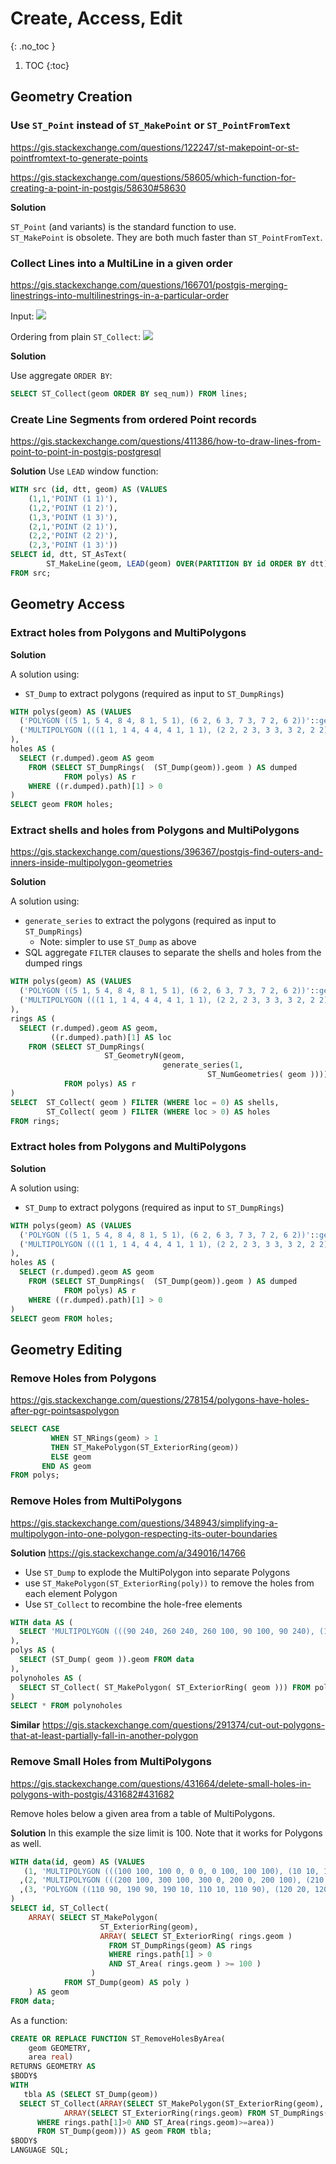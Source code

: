 # Create, Access, Edit
{: .no_toc }

1. TOC
{:toc}

## Geometry Creation

### Use `ST_Point` instead of `ST_MakePoint` or `ST_PointFromText`
<https://gis.stackexchange.com/questions/122247/st-makepoint-or-st-pointfromtext-to-generate-points>

<https://gis.stackexchange.com/questions/58605/which-function-for-creating-a-point-in-postgis/58630#58630>

**Solution**

`ST_Point` (and variants) is the standard function to use.  
`ST_MakePoint` is obsolete.
They are both much faster than `ST_PointFromText`.

### Collect Lines into a MultiLine in a given order
<https://gis.stackexchange.com/questions/166701/postgis-merging-linestrings-into-multilinestrings-in-a-particular-order>

Input:
![](https://i.stack.imgur.com/Oc7AG.png)

Ordering from plain `ST_Collect`:
![](https://i.stack.imgur.com/mRuXi.png)

**Solution**

Use aggregate `ORDER BY`:

```sql
SELECT ST_Collect(geom ORDER BY seq_num)) FROM lines;
```

### Create Line Segments from ordered Point records
<https://gis.stackexchange.com/questions/411386/how-to-draw-lines-from-point-to-point-in-postgis-postgresql>

**Solution**
Use `LEAD` window function:
```sql
WITH src (id, dtt, geom) AS (VALUES 
    (1,1,'POINT (1 1)'),
    (1,2,'POINT (1 2)'),
    (1,3,'POINT (1 3)'),
    (2,1,'POINT (2 1)'),
    (2,2,'POINT (2 2)'),
    (2,3,'POINT (1 3)'))
SELECT id, dtt, ST_AsText(
        ST_MakeLine(geom, LEAD(geom) OVER(PARTITION BY id ORDER BY dtt))) AS geom
FROM src;
```

## Geometry Access

### Extract holes from Polygons and MultiPolygons

**Solution**

A solution using:

* `ST_Dump` to extract polygons (required as input to `ST_DumpRings`)

```sql
WITH polys(geom) AS (VALUES
  ('POLYGON ((5 1, 5 4, 8 4, 8 1, 5 1), (6 2, 6 3, 7 3, 7 2, 6 2))'::geometry),
  ('MULTIPOLYGON (((1 1, 1 4, 4 4, 4 1, 1 1), (2 2, 2 3, 3 3, 3 2, 2 2)), ((1 5, 1 8, 4 8, 4 5, 1 5)))'::geometry)
),
holes AS (
  SELECT (r.dumped).geom AS geom
    FROM (SELECT ST_DumpRings(  (ST_Dump(geom)).geom ) AS dumped 
            FROM polys) AS r
    WHERE ((r.dumped).path)[1] > 0
)
SELECT geom FROM holes;
```

### Extract shells and holes from Polygons and MultiPolygons
<https://gis.stackexchange.com/questions/396367/postgis-find-outers-and-inners-inside-multipolygon-geometries>

**Solution**

A solution using:

* `generate_series` to extract the polygons (required as input to `ST_DumpRings`)
  * Note: simpler to use `ST_Dump` as above 
* SQL aggregate `FILTER` clauses to separate the shells and holes from the dumped rings

```sql
WITH polys(geom) AS (VALUES
  ('POLYGON ((5 1, 5 4, 8 4, 8 1, 5 1), (6 2, 6 3, 7 3, 7 2, 6 2))'::geometry),
  ('MULTIPOLYGON (((1 1, 1 4, 4 4, 4 1, 1 1), (2 2, 2 3, 3 3, 3 2, 2 2)), ((1 5, 1 8, 4 8, 4 5, 1 5)))'::geometry)
),
rings AS (
  SELECT (r.dumped).geom AS geom, 
         ((r.dumped).path)[1] AS loc
    FROM (SELECT ST_DumpRings( 
                     ST_GeometryN(geom, 
                                  generate_series(1, 
                                            ST_NumGeometries( geom )))) AS dumped 
            FROM polys) AS r
)
SELECT  ST_Collect( geom ) FILTER (WHERE loc = 0) AS shells,
        ST_Collect( geom ) FILTER (WHERE loc > 0) AS holes
FROM rings;
```

### Extract holes from Polygons and MultiPolygons

**Solution**

A solution using:

* `ST_Dump` to extract polygons (required as input to `ST_DumpRings`)

```sql
WITH polys(geom) AS (VALUES
  ('POLYGON ((5 1, 5 4, 8 4, 8 1, 5 1), (6 2, 6 3, 7 3, 7 2, 6 2))'::geometry),
  ('MULTIPOLYGON (((1 1, 1 4, 4 4, 4 1, 1 1), (2 2, 2 3, 3 3, 3 2, 2 2)), ((1 5, 1 8, 4 8, 4 5, 1 5)))'::geometry)
),
holes AS (
  SELECT (r.dumped).geom AS geom
    FROM (SELECT ST_DumpRings(  (ST_Dump(geom)).geom ) AS dumped 
            FROM polys) AS r
    WHERE ((r.dumped).path)[1] > 0
)
SELECT geom FROM holes;
```

## Geometry Editing

### Remove Holes from Polygons
<https://gis.stackexchange.com/questions/278154/polygons-have-holes-after-pgr-pointsaspolygon>
```sql
SELECT CASE
         WHEN ST_NRings(geom) > 1
         THEN ST_MakePolygon(ST_ExteriorRing(geom))
         ELSE geom
       END AS geom
FROM polys;
```

### Remove Holes from MultiPolygons
<https://gis.stackexchange.com/questions/348943/simplifying-a-multipolygon-into-one-polygon-respecting-its-outer-boundaries>

**Solution**
<https://gis.stackexchange.com/a/349016/14766>

* Use `ST_Dump` to explode the MultiPolygon into separate Polygons
* use `ST_MakePolygon(ST_ExteriorRing(poly))` to remove the holes from each element Polygon
* Use `ST_Collect` to recombine the hole-free elements 

```sql
WITH data AS (
  SELECT 'MULTIPOLYGON (((90 240, 260 240, 260 100, 90 100, 90 240), (130 200, 200 200, 200 140, 130 140, 130 200)), ((290 240, 380 240, 380 170, 290 170, 290 240), (324 216, 360 216, 360 180, 324 180, 324 216)), ((310 140, 375 140, 375 91, 310 91, 310 140)))'::geometry AS geom
),
polys AS (
  SELECT (ST_Dump( geom )).geom FROM data
),
polynoholes AS (
  SELECT ST_Collect( ST_MakePolygon( ST_ExteriorRing( geom ))) FROM polys
)
SELECT * FROM polynoholes
```

**Similar**
<https://gis.stackexchange.com/questions/291374/cut-out-polygons-that-at-least-partially-fall-in-another-polygon>

### Remove Small Holes from MultiPolygons
<https://gis.stackexchange.com/questions/431664/delete-small-holes-in-polygons-with-postgis/431682#431682>

Remove holes below a given area from a table of MultiPolygons.

**Solution**
In this example the size limit is 100.  Note that it works for Polygons as well.

```sql
WITH data(id, geom) AS (VALUES
   (1, 'MULTIPOLYGON (((100 100, 100 0, 0 0, 0 100, 100 100), (10 10, 10 70, 60 10, 10 10), (30 90, 90 90, 90 30, 30 90), (20 80, 10 80, 10 90, 20 80), (90 10, 80 10, 80 20, 90 10)), ((0 170, 100 170, 100 120, 0 120, 0 170), (10 130, 10 140, 20 130, 10 130)))'::geometry)
  ,(2, 'MULTIPOLYGON (((200 100, 300 100, 300 0, 200 0, 200 100), (210 10, 210 70, 260 10, 210 10), (280 80, 280 90, 290 80, 280 80)), ((200 160, 260 160, 260 120, 200 120, 200 160)))'::geometry)
  ,(3, 'POLYGON ((110 90, 190 90, 190 10, 110 10, 110 90), (120 20, 120 80, 180 20, 120 20), (170 70, 170 80, 180 70, 170 70))'::geometry)
)
SELECT id, ST_Collect(
    ARRAY( SELECT ST_MakePolygon(
                    ST_ExteriorRing(geom),
                    ARRAY( SELECT ST_ExteriorRing( rings.geom )
                      FROM ST_DumpRings(geom) AS rings
                      WHERE rings.path[1] > 0 
                      AND ST_Area( rings.geom ) >= 100 )
                  )
            FROM ST_Dump(geom) AS poly )
    ) AS geom
FROM data;
```
As a function:
```sql
CREATE OR REPLACE FUNCTION ST_RemoveHolesByArea(
    geom GEOMETRY,
    area real)
RETURNS GEOMETRY AS
$BODY$
WITH
   tbla AS (SELECT ST_Dump(geom))
  SELECT ST_Collect(ARRAY(SELECT ST_MakePolygon(ST_ExteriorRing(geom),
            ARRAY(SELECT ST_ExteriorRing(rings.geom) FROM ST_DumpRings(geom) AS rings
      WHERE rings.path[1]>0 AND ST_Area(rings.geom)>=area))
      FROM ST_Dump(geom))) AS geom FROM tbla;
$BODY$
LANGUAGE SQL;
```
